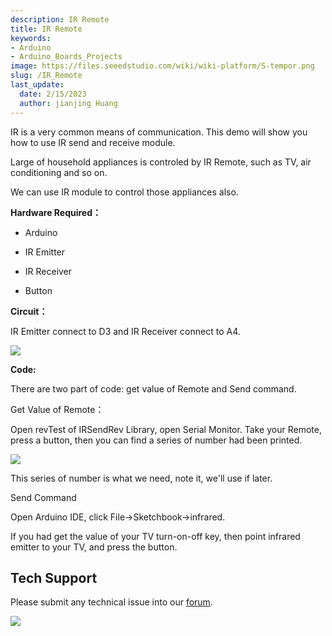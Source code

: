 ```yaml
---
description: IR Remote
title: IR Remote
keywords:
- Arduino
- Arduino_Boards_Projects
image: https://files.seeedstudio.com/wiki/wiki-platform/S-tempor.png
slug: /IR_Remote
last_update:
  date: 2/15/2023
  author: jianjing Huang
---
```

<!-- ---
name: IR Remote
category: Tutorial
oldwikiname:  IR Remote
prodimagename:  
surveyurl: https://www.research.net/r/IR_Remote
--- -->
IR is a very common means of communication. This demo will show you how to use IR send and receive module.

Large of household appliances is controled by IR Remote, such as TV, air conditioning and so on.

We can use IR module to control those appliances also.

**Hardware Required：**

* Arduino

* IR Emitter

* IR Receiver

* Button

**Circuit：**

IR Emitter connect to D3 and IR Receiver connect to A4.

![](https://files.seeedstudio.com/wiki/IR_Remote/img/Sidekick_36_1.png)

**Code:**

There are two part of code: get value of Remote and Send command.

Get Value of Remote：

Open revTest of IRSendRev Library, open Serial Monitor. Take your Remote, press a button, then you can find a series of number had been printed.

![](https://files.seeedstudio.com/wiki/IR_Remote/img/Sidekick_36_2.png)

This series of number is what we need, note it, we'll use if later.

Send Command

Open Arduino IDE, click File-&gt;Sketchbook-&gt;infrared.

If you had get the value of your TV turn-on-off key, then point infrared emitter to your TV, and press the button.

## Tech Support

Please submit any technical issue into our [forum](https://forum.seeedstudio.com/). <br />
<p style={{textAlign: 'center'}}><a href="https://www.seeedstudio.com/act-4.html?utm_source=wiki&utm_medium=wikibanner&utm_campaign=newproducts" target="_blank"><img src="https://files.seeedstudio.com/wiki/Wiki_Banner/new_product.jpg" /></a></p>
